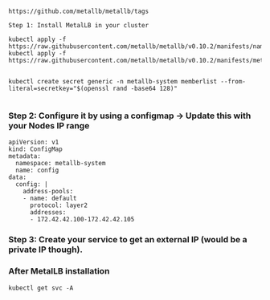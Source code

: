 ```

https://github.com/metallb/metallb/tags

Step 1: Install MetalLB in your cluster

kubectl apply -f https://raw.githubusercontent.com/metallb/metallb/v0.10.2/manifests/namespace.yaml
kubectl apply -f https://raw.githubusercontent.com/metallb/metallb/v0.10.2/manifests/metallb.yaml


kubectl create secret generic -n metallb-system memberlist --from-literal=secretkey="$(openssl rand -base64 128)"


```

### Step 2: Configure it by using a configmap -> Update this with your Nodes IP range 
```
apiVersion: v1
kind: ConfigMap
metadata:
  namespace: metallb-system
  name: config
data:
  config: |
    address-pools:
    - name: default
      protocol: layer2
      addresses:
      - 172.42.42.100-172.42.42.105

```
### Step 3: Create your service to get an external IP (would be a private IP though).
### After MetalLB installation
```
kubectl get svc -A
```
